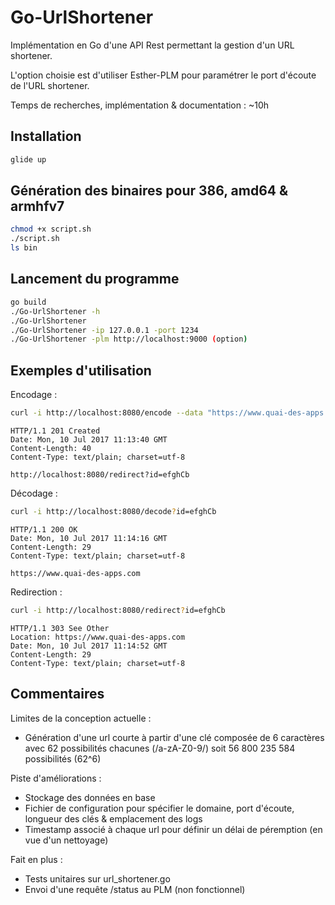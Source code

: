 # Go-UrlShortener

Implémentation en Go d'une API Rest permettant la gestion d'un URL shortener.

L'option choisie est d'utiliser Esther-PLM pour paramétrer le port
d'écoute de l'URL shortener.

Temps de recherches, implémentation & documentation : ~10h

## Installation
```bash
glide up
```
## Génération des binaires pour 386, amd64 & armhfv7
```bash
chmod +x script.sh
./script.sh
ls bin
```

## Lancement du programme
```bash
go build
./Go-UrlShortener -h
./Go-UrlShortener
./Go-UrlShortener -ip 127.0.0.1 -port 1234
./Go-UrlShortener -plm http://localhost:9000 (option)
```

## Exemples d'utilisation

Encodage :
```bash
curl -i http://localhost:8080/encode --data "https://www.quai-des-apps.com"
```

```http
HTTP/1.1 201 Created
Date: Mon, 10 Jul 2017 11:13:40 GMT
Content-Length: 40
Content-Type: text/plain; charset=utf-8

http://localhost:8080/redirect?id=efghCb
```

Décodage :
```bash
curl -i http://localhost:8080/decode?id=efghCb
```

```http
HTTP/1.1 200 OK
Date: Mon, 10 Jul 2017 11:14:16 GMT
Content-Length: 29
Content-Type: text/plain; charset=utf-8

https://www.quai-des-apps.com
```

Redirection :
```bash
curl -i http://localhost:8080/redirect?id=efghCb
```

```http
HTTP/1.1 303 See Other
Location: https://www.quai-des-apps.com
Date: Mon, 10 Jul 2017 11:14:52 GMT
Content-Length: 29
Content-Type: text/plain; charset=utf-8
```

## Commentaires

Limites de la conception actuelle :
 - Génération d'une url courte à partir d'une clé composée de 6
   caractères avec 62 possibilités chacunes (/a-zA-Z0-9/) soit 56 800
   235 584 possibilités (62^6)

Piste d'améliorations :
 - Stockage des données en base
 - Fichier de configuration pour spécifier le domaine, port d'écoute, longueur des clés & emplacement des logs
 - Timestamp associé à chaque url pour définir un délai de péremption (en vue d'un nettoyage)

Fait en plus :
 - Tests unitaires sur url_shortener.go
 - Envoi d'une requête /status au PLM (non fonctionnel)